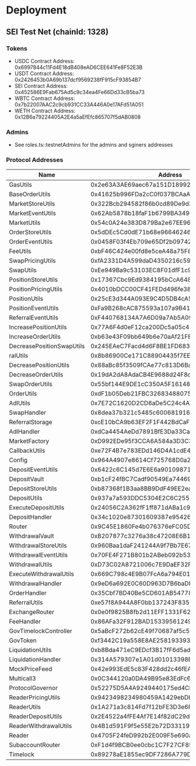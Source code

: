 # Deployment



## SEI Test Net (chainId: 1328)

### Tokens

- USDC Contract Address: 0x6997844c11Fd4E18dB408eAD6CEE641Fe8F52E3B
- USDT Contract Address: 0x2426453b0A69b137dcf9569238fF915cF93854B7
- SEI Contract Address: 0x452586E9Fab675Ad5c9c34ea4Fe66Dd33cB5ba73
- WBTC Contract Address: 0x7b22007AAC2c9cb931CC33A446A0e17AFd51A051
- WETH Contract Address: 0x12B6a79224405A2E4a5aEfEfc865707f5dAB0808

### Admins

- See roles.ts::testnetAdmins for the admins and sginers addresses

### Protocol Addresses
| Name                      | Address                                     |
|---------------------------|---------------------------------------------|
| GasUtils | 0x2e63A3AE69aec67a151D189926253279657C156E |
| BaseOrderUtils | 0x41625b996FDa2cC0f037BCAaA6d496FEEAAB623f |
| MarketStoreUtils | 0x322Bcb294582f86b0cd89De9d32fE28703eF054E |
| MarketEventUtils | 0x62Ab5878b18faF1b6799BA349EA658E7D8C70AB2 |
| MarketUtils | 0x54c0A24e383D879Ba2e67EE964C8E17A5247CD39 |
| OrderStoreUtils | 0x5dDEc5Cd0dE71b68e966462468d0a3A83E6893e4 |
| OrderEventUtils | 0x0458F03f4Eb709e65Df2b097426b6a49Eec5eeAa |
| FeeUtils | 0xbF46C424e00fd8e5ceA48a75F80F740eF9b68702 |
| SwapPricingUtils | 0xfA2331D4A599daD4350216c59E31f58daF9e6f5F |
| SwapUtils | 0xEe949Ba9c53103EC8F01dfF1c908623Fb96eD2a5 |
| PositionStoreUtils | 0x17367Cbc9Ed9384195bCcA648e32ab68f9930c7e |
| PositionPricingUtils | 0x4010bDCC00CF41FEDd496fe383a1086dF6D994dA |
| PositionUtils | 0x25cE3d344A093E9C4D5DB4cA5471eDCA20594471 |
| PositionEventUtils | 0xFa9B268cAC875593a107a9B4121D7666A4CB9c72 |
| ReferralEventUtils | 0xF440768134A7A6D09a7Ab5A09fE56A737943f8d6 |
| IncreasePositionUtils | 0x77A6F4d0eF12ca200Dc5a05c412F8BAce920593c |
| IncreaseOrderUtils | 0xb63e43F09bb649b6e70aAf21FE2A8DaEd912CdF4 |
| DecreasePositionSwapUtils | 0x245EAeC7Facd4d6F8BE1FD68360CE8598aE24Ef2 |
| ralUtils | 0x8b86900Ce171C88904435f7EE36A2e076a02d4fa |
| DecreasePositionUtils | 0x88aBc85f3509fCAe77c813D6BaD7fC253E2713C4 |
| DecreaseOrderUtils | 0x19dA2dA8AdaCB4E9688d24F8c4Bb1a2dCFd73F6F |
| SwapOrderUtils | 0x55bf144E9DE1cC350A5F161481CA221e39111C74 |
| OrderUtils | 0xdF1b05Deb21FBC326834880759Edf532FADCa1d7 |
| AdlUtils | 0x7E72C1620D2CD6aDe5C24c4A3E46cd594c8f3B95 |
| SwapHandler | 0x8dea37b321c5485c60068191604F53028Db4AE8C |
| ReferralStorage | 0xcE10bCA9b63EF2F1F442BdCaF5d57980651C9A26 |
| AdlHandler | 0xdCa4454AeDd7891BfE3Da33Ca1DdfF2fbA78242e |
| MarketFactory | 0xD992EDe95f3CCA6A584a3D3C3800bECA6a626481 |
| CallbackUtils | 0xe72F4B7e783EDd146D4A1cdE4F496547D3BE1A89 |
| Config | 0x964A4907e8614Cf725768D0a2E1065Fb6c12E65d |
| DepositEventUtils | 0x6422c6C145d7E6E6a901098711B252dFF4B52b66 |
| DepositVault | 0xb1cF24fBC7Cadf90549Ea74469d50FbBa5D3aE47 |
| DepositStoreUtils | 0xb87368f1B3aa8BB9DdF49EE2ea8524237e9fF918 |
| DepositUtils | 0x937a7a593DDC5304E2C6C2552B6689433d1e0c2B |
| ExecuteDepositUtils | 0x24056C2A362fF1ff871dABa1c9C4D79870F11446 |
| DepositHandler | 0x34c1020e87301609387e954268E6C5b39F10E308 |
| Router | 0x9C45E1860Fe4b076376eFC05D29F5B213388DD3f |
| WithdrawalVault | 0xB207877c3276a38c47208E6B115720eF3475A040 |
| WithdrawalStoreUtils | 0x960Baa1daF241244A9f7Bb7E67eB4806d98CC12c |
| WithdrawalEventUtils | 0x70FE4F271B801b2ABeb092b53c07f669b272Ec85 |
| WithdrawalUtils | 0xD73C02A8721006c7E9DaEF32F4033EeFB9218090 |
| ExecuteWithdrawalUtils | 0x669C798c4E9B07FcA6a794E014943f01270548F7 |
| WithdrawalHandler | 0x9eD6a692E0C60D963D7B6baDB9B509aEc31F411d |
| OrderHandler | 0x35Cbf7BD40Be5CD601AB54778882A02D1Dd8FD17 |
| ReferralUtils | 0xe57f8A944A8F0bb137243F83561BEdE8c5b5Fd88 |
| ExchangeRouter | 0x0e0f9825B8fb2d11EFF1331F62e8dDFf8560a97D |
| FeeHandler | 0x86AFa32F912BAD1533956124906153Ca485Bc7fb |
| GovTimelockController | 0x5aBcF272b62cE49f70687af5c58290B2FC876608 |
| GovToken | 0xf3442C19a558E8AE258193393B659254C09767BD |
| LiquidationUtils | 0xb8Bda471eC9EDcf3B17fF6d5ad1d9Ae92DDB7451 |
| LiquidationHandler | 0x314A579307e1A01d01013398E4B7B98E21d692dB |
| MockPriceFeed | 0x42e993EdE5c83F428dd2c46fEA9d5215EFbBEfC9 |
| Multicall3 | 0x0C344120a0DA49B95e83EdFc6C03C8428d23Eb2A |
| ProtocolGovernor | 0x52275D5A4A9249440175ed4CD6ce8d84A9B0ca14 |
| ReaderPricingUtils | 0x9423498234980459A1429ebDbe3F28136A960A91 |
| ReaderUtils | 0x1A271a3c814Fd7f12bFE3D3e6F78e3d9CD9d0bFB |
| ReaderDepositUtils | 0x2E4522a4fFE4Af7E14f82dC29d1fa26ed242DB38 |
| ReaderWithdrawalUtils | 0x4B1d591F9f5e55E2b72D331198b6E35578215Bba |
| Reader | 0x4705F24feD992b2E009F5e690a90493212B92dE3 |
| SubaccountRouter | 0xF1d4f9BCB0ee0cbc1C7F27CF85A129FCA6e4241C |
| Timelock | 0x89278aE1855ec9DF7286A779D6D4d2B8E9aa76A1 |



